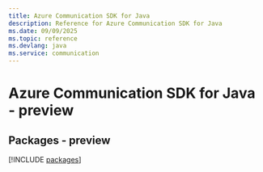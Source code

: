 ```yaml
---
title: Azure Communication SDK for Java
description: Reference for Azure Communication SDK for Java
ms.date: 09/09/2025
ms.topic: reference
ms.devlang: java
ms.service: communication
---
```

# Azure Communication SDK for Java - preview
## Packages - preview
[!INCLUDE [packages](communication-index.md)]